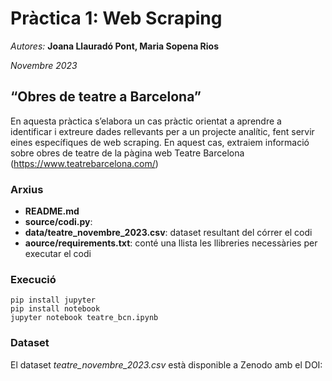 # Pràctica 1: Web Scraping 
*Autores:* **Joana Llauradó Pont, Maria Sopena Rios**

*Novembre 2023*
## “Obres de teatre a Barcelona” 
En aquesta pràctica s’elabora un cas pràctic orientat a aprendre a identificar i extreure dades rellevants per a un projecte analític, fent servir eines específiques de web scraping. En aquest cas, extraiem informació sobre obres de teatre de la pàgina web Teatre Barcelona (https://www.teatrebarcelona.com/) 

### Arxius 
- **README.md**
- **source/codi.py**:
- **data/teatre_novembre_2023.csv**: dataset resultant del córrer el codi
- **aource/requirements.txt**: conté una llista les llibreries necessàries per executar el codi

### Execució

```{r, engine='bash', code_block_name} 
pip install jupyter
pip install notebook 
jupyter notebook teatre_bcn.ipynb
```


### Dataset 
El dataset *teatre_novembre_2023.csv* està disponible a Zenodo amb el DOI: 
